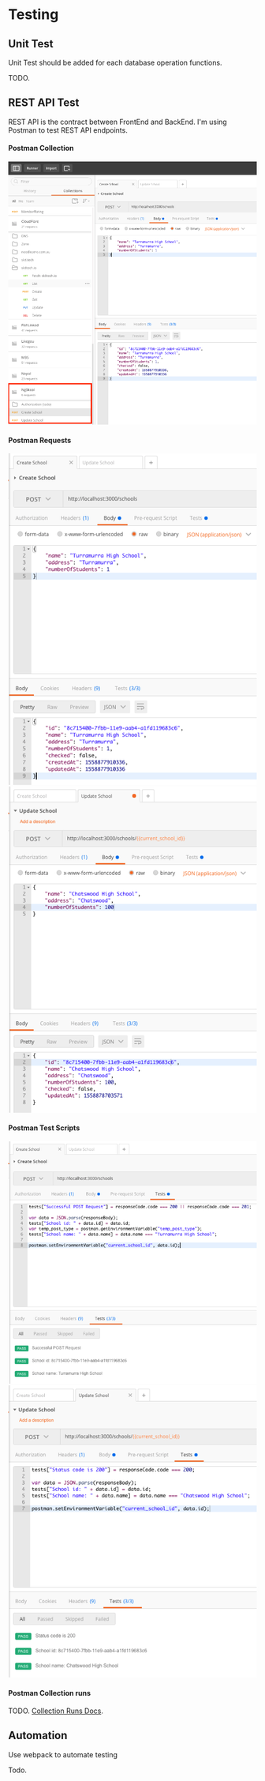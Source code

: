 # Testing

## Unit Test

Unit Test should be added for each database operation functions. 

TODO. 

## REST API Test

REST API is the contract between FrontEnd and BackEnd. I'm using Postman to test REST API endpoints. 

#### Postman Collection

![](./postman-collection.png)

#### Postman Requests

![](./postman-create-result.png)
![](./postman-update-result.png)

#### Postman Test Scripts
![](./postman-create-test.png)
![](./postman-update-test.png)

#### Postman Collection runs

TODO. [Collection Runs Docs](https://learning.getpostman.com/docs/postman/collection_runs/intro_to_collection_runs/). 

## Automation

Use webpack to automate testing

Todo. 
